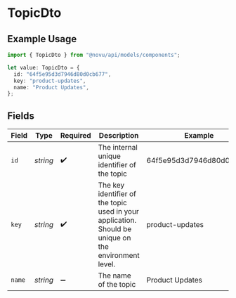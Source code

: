 # TopicDto

## Example Usage

```typescript
import { TopicDto } from "@novu/api/models/components";

let value: TopicDto = {
  id: "64f5e95d3d7946d80d0cb677",
  key: "product-updates",
  name: "Product Updates",
};
```

## Fields

| Field                                                                                                | Type                                                                                                 | Required                                                                                             | Description                                                                                          | Example                                                                                              |
| ---------------------------------------------------------------------------------------------------- | ---------------------------------------------------------------------------------------------------- | ---------------------------------------------------------------------------------------------------- | ---------------------------------------------------------------------------------------------------- | ---------------------------------------------------------------------------------------------------- |
| `id`                                                                                                 | *string*                                                                                             | :heavy_check_mark:                                                                                   | The internal unique identifier of the topic                                                          | 64f5e95d3d7946d80d0cb677                                                                             |
| `key`                                                                                                | *string*                                                                                             | :heavy_check_mark:                                                                                   | The key identifier of the topic used in your application. Should be unique on the environment level. | product-updates                                                                                      |
| `name`                                                                                               | *string*                                                                                             | :heavy_minus_sign:                                                                                   | The name of the topic                                                                                | Product Updates                                                                                      |